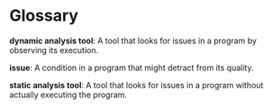 # Glossary

<a id="dynamic-analysis-tool"></a>**dynamic analysis tool**: A tool that looks for issues in a program by observing
its execution.

<a id="issue"></a>**issue**: A condition in a program that might detract from its quality.

<a id="static-analysis-tool"></a>**static analysis tool**: A tool that looks for issues in a program without
actually executing the program.
